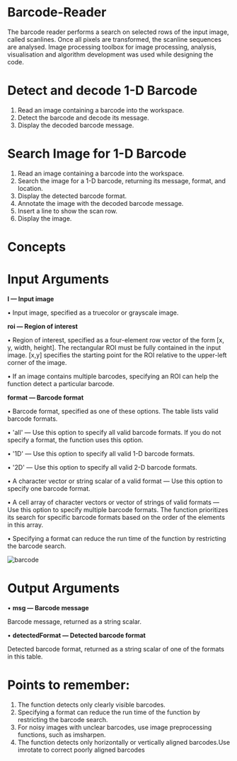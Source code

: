 # Barcode-Reader
The barcode reader performs a search on selected rows of the input image, called scanlines. Once 
all pixels are transformed, the scanline sequences are analysed. Image processing toolbox for image 
processing, analysis, visualisation and algorithm development was used while designing the code.

# Detect and decode 1-D Barcode
1. Read an image containing a barcode into the workspace.
2. Detect the barcode and decode its message.
3. Display the decoded barcode message.

# Search Image for 1-D Barcode
1. Read an image containing a barcode into the workspace.
2. Search the image for a 1-D barcode, returning its message, format, and location.
3. Display the detected barcode format.
4. Annotate the image with the decoded barcode message.
5. Insert a line to show the scan row.
6. Display the image.

# Concepts
# Input Arguments
**I — Input image**

  • Input image, specified as a truecolor or grayscale image.

**roi — Region of interest**

  • Region of interest, specified as a four-element row vector of the form [x, y, width, height]. 
  The rectangular ROI must be fully contained in the input image. [x,y] specifies the starting point for 
  the ROI relative to the upper-left corner of the image.
  
  • If an image contains multiple barcodes, specifying an ROI can help the function detect a 
  particular barcode.
  
**format — Barcode format**

  • Barcode format, specified as one of these options. The table lists valid barcode formats.
  
  • 'all' — Use this option to specify all valid barcode formats. If you do not specify a format, the 
  function uses this option.
  
  • '1D' — Use this option to specify all valid 1-D barcode formats.
  
  • '2D' — Use this option to specify all valid 2-D barcode formats.
  
  • A character vector or string scalar of a valid format — Use this option to specify one barcode 
  format.
  
  • A cell array of character vectors or vector of strings of valid formats — Use this option to 
  specify multiple barcode formats. The function prioritizes its search for specific barcode formats 
  based on the order of the elements in this array.
  
  • Specifying a format can reduce the run time of the function by restricting the barcode 
  search.
  
![barcode](https://user-images.githubusercontent.com/76071184/145703769-3ac6d075-37da-42ca-957b-ca6855b5e9b8.PNG)

# Output Arguments

  • **msg — Barcode message**
  
  Barcode message, returned as a string scalar.
  
  • **detectedFormat — Detected barcode format**
  
  Detected barcode format, returned as a string scalar of one of the formats in this table.
  
# Points to remember:
1. The function detects only clearly visible barcodes.
2. Specifying a format can reduce the run time of the function by restricting the barcode search.
3. For noisy images with unclear barcodes, use image preprocessing functions, such as imsharpen.
4. The function detects only horizontally or vertically aligned barcodes.Use imrotate to correct 
poorly aligned barcodes
